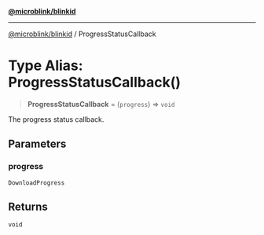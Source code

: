 [**@microblink/blinkid**](../README.md)

***

[@microblink/blinkid](../README.md) / ProgressStatusCallback

# Type Alias: ProgressStatusCallback()

> **ProgressStatusCallback** = (`progress`) => `void`

The progress status callback.

## Parameters

### progress

`DownloadProgress`

## Returns

`void`
